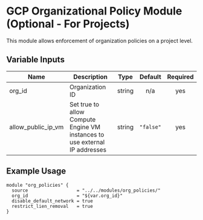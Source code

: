 # GCP Organizational Policy Module (Optional - For Projects)

This module allows enforcement of organization policies on a project level.

## Variable Inputs

| Name | Description | Type | Default | Required |
|------|-------------|:----:|:-----:|:-----:|
| org\_id | Organization ID | string | n/a | yes |
| allow\_public\_ip\_vm | Set true to allow Compute Engine VM instances to use external IP addresses | string | `"false"` | yes |

## Example Usage
```
module "org_policies" {
  source                  = "../../modules/org_policies/"
  org_id                  = "${var.org_id}"
  disable_default_network = true
  restrict_lien_removal   = true
}
```
